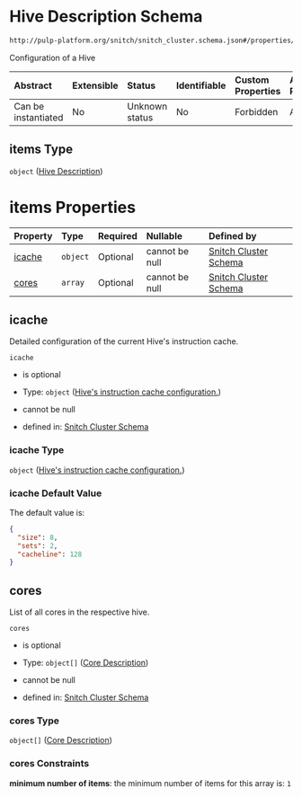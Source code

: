 # Hive Description Schema

```txt
http://pulp-platform.org/snitch/snitch_cluster.schema.json#/properties/hives/items
```

Configuration of a Hive

| Abstract            | Extensible | Status         | Identifiable | Custom Properties | Additional Properties | Access Restrictions | Defined In                                                                       |
| :------------------ | :--------- | :------------- | :----------- | :---------------- | :-------------------- | :------------------ | :------------------------------------------------------------------------------- |
| Can be instantiated | No         | Unknown status | No           | Forbidden         | Allowed               | none                | [snitch_cluster.schema.json*](snitch_cluster.schema.json "open original schema") |

## items Type

`object` ([Hive Description](snitch_cluster-properties-hives-hive-description.md))

# items Properties

| Property          | Type     | Required | Nullable       | Defined by                                                                                                                                                                                                                           |
| :---------------- | :------- | :------- | :------------- | :----------------------------------------------------------------------------------------------------------------------------------------------------------------------------------------------------------------------------------- |
| [icache](#icache) | `object` | Optional | cannot be null | [Snitch Cluster Schema](snitch_cluster-properties-hives-hive-description-properties-hives-instruction-cache-configuration.md "http://pulp-platform.org/snitch/snitch_cluster.schema.json#/properties/hives/items/properties/icache") |
| [cores](#cores)   | `array`  | Optional | cannot be null | [Snitch Cluster Schema](snitch_cluster-properties-hives-hive-description-properties-cores.md "http://pulp-platform.org/snitch/snitch_cluster.schema.json#/properties/hives/items/properties/cores")                                  |

## icache

Detailed configuration of the current Hive's instruction cache.

`icache`

*   is optional

*   Type: `object` ([Hive's instruction cache configuration.](snitch_cluster-properties-hives-hive-description-properties-hives-instruction-cache-configuration.md))

*   cannot be null

*   defined in: [Snitch Cluster Schema](snitch_cluster-properties-hives-hive-description-properties-hives-instruction-cache-configuration.md "http://pulp-platform.org/snitch/snitch_cluster.schema.json#/properties/hives/items/properties/icache")

### icache Type

`object` ([Hive's instruction cache configuration.](snitch_cluster-properties-hives-hive-description-properties-hives-instruction-cache-configuration.md))

### icache Default Value

The default value is:

```json
{
  "size": 8,
  "sets": 2,
  "cacheline": 128
}
```

## cores

List of all cores in the respective hive.

`cores`

*   is optional

*   Type: `object[]` ([Core Description](snitch_cluster-properties-hives-hive-description-properties-cores-core-description.md))

*   cannot be null

*   defined in: [Snitch Cluster Schema](snitch_cluster-properties-hives-hive-description-properties-cores.md "http://pulp-platform.org/snitch/snitch_cluster.schema.json#/properties/hives/items/properties/cores")

### cores Type

`object[]` ([Core Description](snitch_cluster-properties-hives-hive-description-properties-cores-core-description.md))

### cores Constraints

**minimum number of items**: the minimum number of items for this array is: `1`
